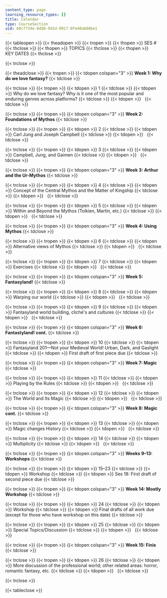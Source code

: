 ```yaml
---
content_type: page
learning_resource_types: []
title: Calendar
type: CourseSection
uid: 60c7734e-8dd8-9d1d-0917-0fe40ab08be1
---
```


{{< tableopen >}}
{{< theadopen >}}
{{< tropen >}}
{{< thopen >}}
SES #
{{< thclose >}}
{{< thopen >}}
TOPICS
{{< thclose >}}
{{< thopen >}}
KEY DATES
{{< thclose >}}

{{< trclose >}}

{{< theadclose >}}
{{< tropen >}}
{{< tdopen colspan="3" >}}
**Week 1: Why do we love fantasy?**
{{< tdclose >}}

{{< trclose >}}
{{< tropen >}}
{{< tdopen >}}
1
{{< tdclose >}}
{{< tdopen >}}
Why do we love fantasy? Why is it one of the most popular and enduring genres across platforms?
{{< tdclose >}}
{{< tdopen >}}
 
{{< tdclose >}}

{{< trclose >}}
{{< tropen >}}
{{< tdopen colspan="3" >}}
**Week 2: Foundations of Mythos**
{{< tdclose >}}

{{< trclose >}}
{{< tropen >}}
{{< tdopen >}}
2
{{< tdclose >}}
{{< tdopen >}}
Carl Jung and Joseph Campbell
{{< tdclose >}}
{{< tdopen >}}
 
{{< tdclose >}}

{{< trclose >}}
{{< tropen >}}
{{< tdopen >}}
3
{{< tdclose >}}
{{< tdopen >}}
Campbell, Jung, and Gaimen
{{< tdclose >}}
{{< tdopen >}}
 
{{< tdclose >}}

{{< trclose >}}
{{< tropen >}}
{{< tdopen colspan="3" >}}
**Week 3: Arthur and the Ur-Mythos**
{{< tdclose >}}

{{< trclose >}}
{{< tropen >}}
{{< tdopen >}}
4
{{< tdclose >}}
{{< tdopen >}}
Concept of the Central Mythos and the Matter of Kingship
{{< tdclose >}}
{{< tdopen >}}
 
{{< tdclose >}}

{{< trclose >}}
{{< tropen >}}
{{< tdopen >}}
5
{{< tdclose >}}
{{< tdopen >}}
Within and Beyond the Mythos (Tolkien, Martin, etc.)
{{< tdclose >}}
{{< tdopen >}}
 
{{< tdclose >}}

{{< trclose >}}
{{< tropen >}}
{{< tdopen colspan="3" >}}
**Week 4: Using Mythos**
{{< tdclose >}}

{{< trclose >}}
{{< tropen >}}
{{< tdopen >}}
6
{{< tdclose >}}
{{< tdopen >}}
Alternative views of Mythos
{{< tdclose >}}
{{< tdopen >}}
 
{{< tdclose >}}

{{< trclose >}}
{{< tropen >}}
{{< tdopen >}}
7
{{< tdclose >}}
{{< tdopen >}}
Exercises
{{< tdclose >}}
{{< tdopen >}}
 
{{< tdclose >}}

{{< trclose >}}
{{< tropen >}}
{{< tdopen colspan="3" >}}
**Week 5: Fantasyland!**
{{< tdclose >}}

{{< trclose >}}
{{< tropen >}}
{{< tdopen >}}
8
{{< tdclose >}}
{{< tdopen >}}
Warping our world
{{< tdclose >}}
{{< tdopen >}}
 
{{< tdclose >}}

{{< trclose >}}
{{< tropen >}}
{{< tdopen >}}
9
{{< tdclose >}}
{{< tdopen >}}
Fantasyland world building, cliché's and cultures
{{< tdclose >}}
{{< tdopen >}}
 
{{< tdclose >}}

{{< trclose >}}
{{< tropen >}}
{{< tdopen colspan="3" >}}
**Week 6: Fantastyland! cont.**
{{< tdclose >}}

{{< trclose >}}
{{< tropen >}}
{{< tdopen >}}
10
{{< tdclose >}}
{{< tdopen >}}
Fantasyland 201—Not your Medieval World! Urban, Dark, and Gaslight
{{< tdclose >}}
{{< tdopen >}}
First draft of first piece due
{{< tdclose >}}

{{< trclose >}}
{{< tropen >}}
{{< tdopen colspan="3" >}}
**Week 7: Magic**
{{< tdclose >}}

{{< trclose >}}
{{< tropen >}}
{{< tdopen >}}
11
{{< tdclose >}}
{{< tdopen >}}
Playing by the Rules
{{< tdclose >}}
{{< tdopen >}}
 
{{< tdclose >}}

{{< trclose >}}
{{< tropen >}}
{{< tdopen >}}
12
{{< tdclose >}}
{{< tdopen >}}
The World and Its Magic
{{< tdclose >}}
{{< tdopen >}}
 
{{< tdclose >}}

{{< trclose >}}
{{< tropen >}}
{{< tdopen colspan="3" >}}
**Week 8: Magic cont.**
{{< tdclose >}}

{{< trclose >}}
{{< tropen >}}
{{< tdopen >}}
13
{{< tdclose >}}
{{< tdopen >}}
Magic changes History
{{< tdclose >}}
{{< tdopen >}}
 
{{< tdclose >}}

{{< trclose >}}
{{< tropen >}}
{{< tdopen >}}
14
{{< tdclose >}}
{{< tdopen >}}
Multiplicity
{{< tdclose >}}
{{< tdopen >}}
 
{{< tdclose >}}

{{< trclose >}}
{{< tropen >}}
{{< tdopen colspan="3" >}}
**Weeks 9–13: Workshops**
{{< tdclose >}}

{{< trclose >}}
{{< tropen >}}
{{< tdopen >}}
15–23
{{< tdclose >}}
{{< tdopen >}}
Workshop
{{< tdclose >}}
{{< tdopen >}}
Ses 18: First draft of second piece due
{{< tdclose >}}

{{< trclose >}}
{{< tropen >}}
{{< tdopen colspan="3" >}}
**Week 14: Mostly Workshop**
{{< tdclose >}}

{{< trclose >}}
{{< tropen >}}
{{< tdopen >}}
24
{{< tdclose >}}
{{< tdopen >}}
Workshop
{{< tdclose >}}
{{< tdopen >}}
Final drafts of all work due (except for those who have workshop on this date)
{{< tdclose >}}

{{< trclose >}}
{{< tropen >}}
{{< tdopen >}}
25
{{< tdclose >}}
{{< tdopen >}}
Special Topics/Discussion
{{< tdclose >}}
{{< tdopen >}}
 
{{< tdclose >}}

{{< trclose >}}
{{< tropen >}}
{{< tdopen colspan="3" >}}
**Week 15: Finis**
{{< tdclose >}}

{{< trclose >}}
{{< tropen >}}
{{< tdopen >}}
26
{{< tdclose >}}
{{< tdopen >}}
More discussion of the professional world; other related areas: horror, romantic fantasy, etc.
{{< tdclose >}}
{{< tdopen >}}
 
{{< tdclose >}}

{{< trclose >}}

{{< tableclose >}}